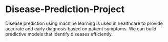 # Disease-Prediction-Project
Disease prediction using machine learning is used in healthcare to provide accurate and early diagnosis based on patient symptoms. We can build predictive models that identify diseases efficiently.
